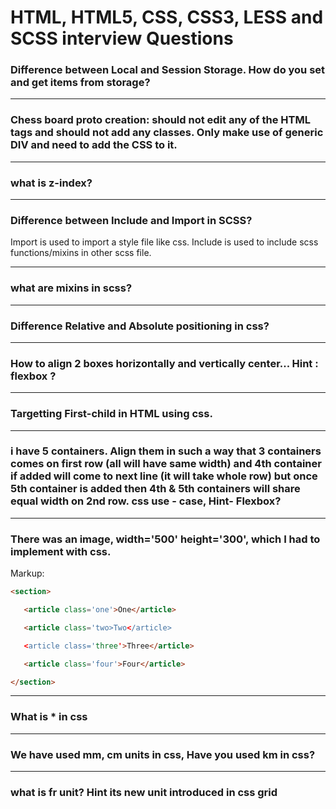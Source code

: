 # HTML, HTML5, CSS, CSS3, LESS and SCSS interview Questions

### Difference between Local and Session Storage. How do you set and get items from storage?

---
### Chess board proto creation: should not edit any of the HTML tags and should not add any classes. Only make use of generic DIV and need to add the CSS to it.


---
### what is z-index?

---
### Difference between Include and Import in SCSS?
Import is used to import a style file like css.
Include is used to include scss functions/mixins in other scss file.


---
### what are mixins in scss?

---
### Difference Relative and Absolute positioning in css?

---
### How to align 2 boxes horizontally and vertically center... Hint : flexbox ?

---
### Targetting First-child in HTML using css.

---
### i have 5 containers. Align them in such a way that 3 containers comes on first row (all will have same width) and 4th container if added will come to next line (it will take whole row) but once 5th container is added then 4th & 5th containers will share equal width on 2nd row. css use - case, Hint- Flexbox?

---
### There was an image, width='500' height='300', which I had to implement with css.

Markup:
```html
<section>

   <article class='one'>One</article>

   <article class='two>Two</article>

   <article class='three'>Three</article>

   <article class='four'>Four</article>

</section>
```


---
### What is * in css

---
### We have used mm, cm units in css, Have you used km in css?

---
### what is fr unit? Hint its new unit introduced in css grid


